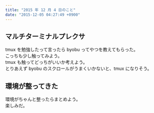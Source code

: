 ```yaml
---
title: "2015 年 12 月 4 日のこと"
date: "2015-12-05 04:27:49 +0900"
---
```


## マルチターミナルプレクサ

tmux を勉強したって言ったら byobu ってやつを教えてもらった。  
こっちも少し触ってみよう。  
tmux も触ってどっちがいいか考えよう。  
とりあえず byobu のスクロールがうまくいかないと、tmux になりそう。

## 環境が整ってきた

環境がちゃんと整ったらまとめよう。  
楽しみだ。
